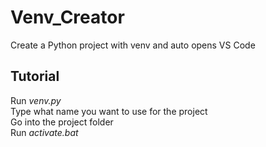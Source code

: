 # Venv_Creator
Create a Python project with venv and auto opens VS Code

## Tutorial
Run *venv.py*<br>
Type what name you want to use for the project <br>
Go into the project folder <br>
Run *activate.bat*
